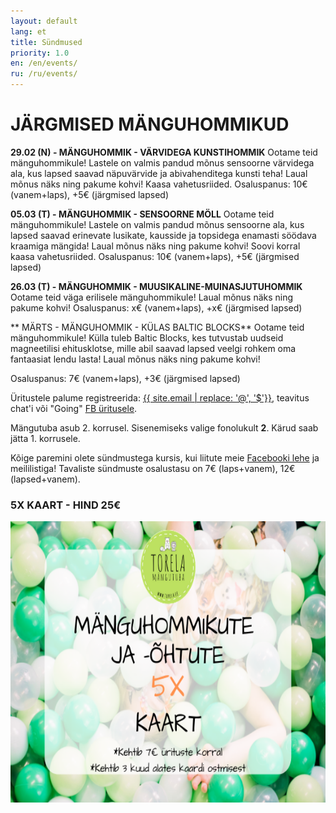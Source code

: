```yaml
---
layout: default
lang: et
title: Sündmused
priority: 1.0
en: /en/events/
ru: /ru/events/
---
```

# JÄRGMISED MÄNGUHOMMIKUD


**29.02 (N) - MÄNGUHOMMIK - VÄRVIDEGA KUNSTIHOMMIK**
Ootame teid mänguhommikule! 
Lastele on valmis pandud mõnus sensoorne värvidega ala, kus lapsed saavad näpuvärvide ja abivahenditega kunsti teha!
Laual mõnus näks ning pakume kohvi!
Kaasa vahetusriided. 
Osaluspanus: 10€ (vanem+laps), +5€ (järgmised lapsed)


**05.03 (T) - MÄNGUHOMMIK - SENSOORNE MÖLL**
Ootame teid mänguhommikule! Lastele on valmis pandud mõnus sensoorne ala, kus lapsed saavad erinevate lusikate, kausside ja topsidega enamasti söödava kraamiga mängida! 
Laual mõnus näks ning pakume kohvi!
Soovi korral kaasa vahetusriided. 
Osaluspanus: 10€ (vanem+laps), +5€ (järgmised lapsed)

**26.03 (T) - MÄNGUHOMMIK - MUUSIKALINE-MUINASJUTUHOMMIK**
Ootame teid väga erilisele mänguhommikule! 
Laual mõnus näks ning pakume kohvi!
Osaluspanus: x€ (vanem+laps), +x€ (järgmised lapsed)

** MÄRTS - MÄNGUHOMMIK - KÜLAS BALTIC BLOCKS**
Ootame teid mänguhommikule! Külla tuleb Baltic Blocks, kes tutvustab uudseid magneetilisi ehitusklotse, mille abil saavad lapsed veelgi rohkem oma fantaasiat lendu lasta!
Laual mõnus näks ning pakume kohvi!

Osaluspanus: 7€ (vanem+laps), +3€ (järgmised lapsed)



Üritustele palume registreerida: [{{ site.email | replace: '@', '$'}}](mailto), teavitus chat'i või "Going" [FB üritusele](https://www.facebook.com/pg/Torelamangutuba/events/).

Mängutuba asub 2. korrusel. Sisenemiseks valige fonolukult **2**. Kärud saab jätta 1. korrusele.
 
Kõige paremini olete sündmustega kursis, kui liitute meie [Facebooki lehe](https://www.facebook.com/Torelamangutuba/events/) ja meililistiga! 
Tavaliste sündmuste osalustasu on 7€ (laps+vanem), 12€ (lapsed+vanem). 



### 5X KAART - HIND 25€


<img alt="5xkaart" src="5x-kaart.png" height="450">




